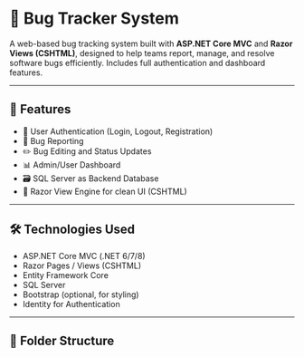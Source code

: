 # 🐛 Bug Tracker System

A web-based bug tracking system built with **ASP.NET Core MVC** and **Razor Views (CSHTML)**, designed to help teams report, manage, and resolve software bugs efficiently. Includes full authentication and dashboard features.

---

## 🚀 Features

- 🔐 User Authentication (Login, Logout, Registration)
- 🐞 Bug Reporting
- ✏️ Bug Editing and Status Updates
- 📊 Admin/User Dashboard
- 🗃️ SQL Server as Backend Database
- 🎨 Razor View Engine for clean UI (CSHTML)

---

## 🛠️ Technologies Used

- ASP.NET Core MVC (.NET 6/7/8)
- Razor Pages / Views (CSHTML)
- Entity Framework Core
- SQL Server
- Bootstrap (optional, for styling)
- Identity for Authentication

---

## 📂 Folder Structure

